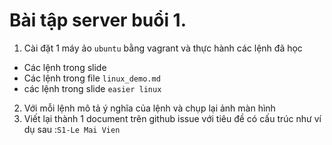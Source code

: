 # Bài tập server buổi 1.

1. Cài đặt 1 máy ảo `ubuntu` bằng vagrant và thực hành các lệnh đã học 
- Các lệnh trong slide
- Các lệnh trong file `linux_demo.md`
- các lệnh trong slide `easier linux`
2. Với mỗi lệnh mô tả ý nghĩa của lệnh và chụp lại ảnh màn hình 
3. Viết lại thành 1 document trên github issue với tiêu đề có cấu trúc như ví dụ sau :`S1-Le Mai Vien`
